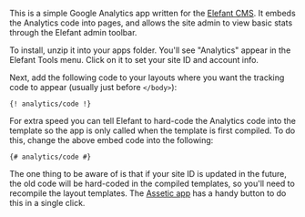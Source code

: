 This is a simple Google Analytics app written for the [Elefant CMS](http://github.com/jbroadway/elefant).
It embeds the Analytics code into pages, and allows the site admin
to view basic stats through the Elefant admin toolbar.

To install, unzip it into your apps folder. You'll see "Analytics" appear
in the Elefant Tools menu. Click on it to set your site ID and account info.

Next, add the following code to your layouts where you want the tracking
code to appear (usually just before `</body>`):

```
{! analytics/code !}
```

For extra speed you can tell Elefant to hard-code the Analytics code into
the template so the app is only called when the template is first compiled. 
To do this, change the above embed code into the following:

```
{# analytics/code #}
```

The one thing to be aware of is that if your site ID is updated in the future,
the old code will be hard-coded in the compiled templates, so you'll need
to recompile the layout templates. The [Assetic app](http://github.com/jbroadway/assetic)
has a handy button to do this in a single click.
